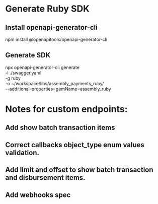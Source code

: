 # Generate Ruby SDK
## Install openapi-generator-cli
npm install @openapitools/openapi-generator-cli

## Generate SDK
npx openapi-generator-cli generate \
    -i ./swagger.yaml \
    -g ruby \
    -o ~/workspace/libs/assembly_payments_ruby/ \
    --additional-properties=gemName=assembly_ruby

# Notes for custom endpoints:
## Add show batch transaction items
## Correct callbacks object_type enum values validation.
## Add limit and offset to show batch transaction and disbursement items.
## Add webhooks spec